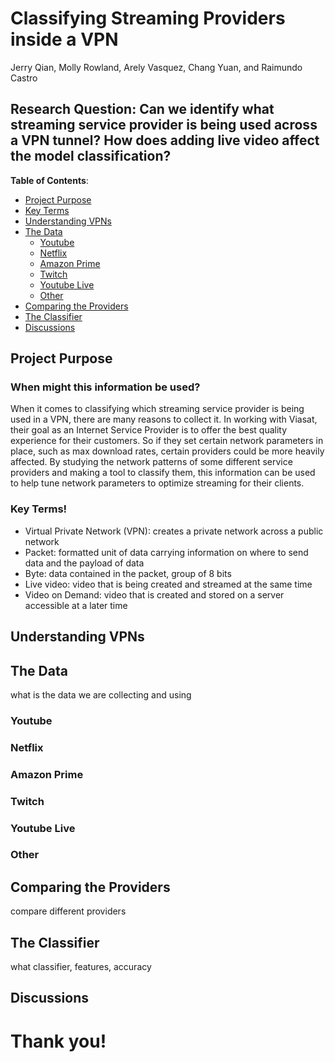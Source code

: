 # Classifying Streaming Providers inside a VPN
Jerry Qian, Molly Rowland, Arely Vasquez, Chang Yuan, and Raimundo Castro

## Research Question: Can we identify what streaming service provider is being used across a VPN tunnel? How does adding live video affect the model classification? 
 **Table of Contents**:
- [Project Purpose](#project-purpose)
- [Key Terms](#key-terms)
- [Understanding VPNs](#understanding-vpns)
- [The Data](#the-data)
  - [Youtube](#youtube)
  - [Netflix](#netflix)
  - [Amazon Prime](#amazon-prime)
  - [Twitch](#twitch)
  - [Youtube Live](#youtube-live)
  - [Other](#other)
- [Comparing the Providers](#comparing-the-providers)
- [The Classifier](#the-classifier)
- [Discussions](#discussions)


## Project Purpose
### When might this information be used?
When it comes to classifying which streaming service provider is being used in a VPN, there are many reasons to collect it. In working with Viasat, their goal as an Internet Service Provider is to offer the best quality experience for their customers. So if they set certain network parameters in place, such as max download rates, certain providers could be more heavily affected. By studying the network patterns of some different service providers and making a tool to classify them, this information can be used to help tune network parameters to optimize streaming for their clients. 


### Key Terms!
- Virtual Private Network (VPN): creates a private network across a public network
- Packet: formatted unit of data carrying information on where to send data and the payload of data
- Byte: data contained in the packet, group of 8 bits 
- Live video: video that is being created and streamed at the same time
- Video on Demand: video that is created and stored on a server accessible at a later time 

## Understanding VPNs

## The Data
what is the data we are collecting and using
### Youtube
### Netflix
### Amazon Prime
### Twitch 
### Youtube Live
### Other

## Comparing the Providers
compare different providers

## The Classifier 
what classifier, features, accuracy 

## Discussions 

# Thank you!
